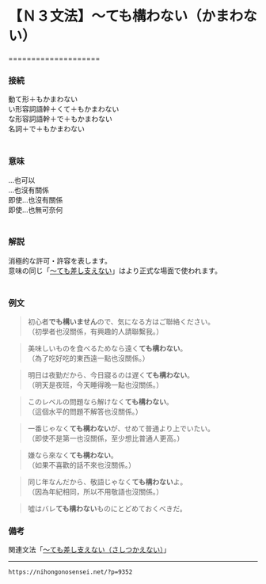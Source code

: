 # 【Ｎ３文法】～ても構わない（かまわない）
====================

### 接続
動て形＋もかまわない  
い形容詞語幹＋くて＋もかまわない  
な形容詞語幹＋で＋もかまわない  
名詞＋で＋もかまわない  
　

### 意味

…也可以  
…也沒有關係  
即使…也沒有關係  
即使…也無可奈何  
　

### 解説

消極的な許可・許容を表します。  
意味の同じ「[～ても差し支えない](http://nihongonosensei.net/?p=9353)」はより正式な場面で使われます。  
　

### 例文

>初心者**でも構いません**ので、気になる方はご聯絡ください。  
（初學者也沒關係，有興趣的人請聯繫我。）  

>美味しいものを食べるためなら遠く**ても構わない**。  
（為了吃好吃的東西遠一點也沒關係。）  

>明日は夜勤だから、今日寢るのは遅く**ても構わない**。  
（明天是夜班，今天睡得晚一點也沒關係。）  

>このレベルの問題なら解けなく**ても構わない**。  
（這個水平的問題不解答也沒關係。）

>一番じゃなく**ても構わない**が、せめて普通より上でいたい。  
（即使不是第一也沒關係，至少想比普通人更高。）  

>嫌なら來なく**ても構わない**。  
（如果不喜歡的話不來也沒關係。）  

>同じ年なんだから、敬語じゃなく**ても構わない**よ。  
（因為年紀相同，所以不用敬語也沒關係。）  
	 
>噓はバレ**ても構わない**ものにとどめておくべきだ。

### 備考
関連文法「[～ても差し支えない（さしつかえない）](http://nihongonosensei.net/?p=9353)」
 
---
`https://nihongonosensei.net/?p=9352`